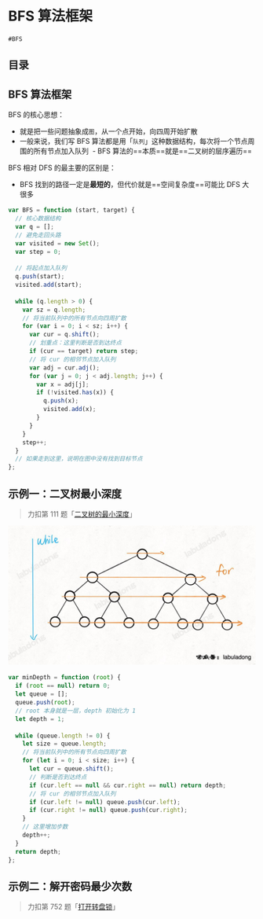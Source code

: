 
# BFS 算法框架

`#BFS` 


## 目录
<!-- toc -->
 ## BFS 算法框架 

BFS 的核心思想：
- 就是把一些问题抽象成`图`，从一个点开始，向四周开始扩散
- 一般来说，我们写 BFS 算法都是用「`队列`」这种数据结构，每次将一个节点周围的所有节点加入队列
 - BFS 算法的==本质==就是==二叉树的层序遍历==

BFS 相对 DFS 的最主要的区别是：
- BFS 找到的路径一定是**最短的**，但代价就是==空间复杂度==可能比 DFS 大很多


```javascript hl:12,14,20
var BFS = function (start, target) {
  // 核心数据结构
  var q = [];
  // 避免走回头路
  var visited = new Set();
  var step = 0;

  // 将起点加入队列
  q.push(start);
  visited.add(start);

  while (q.length > 0) {
    var sz = q.length;
    // 将当前队列中的所有节点向四周扩散
    for (var i = 0; i < sz; i++) {
      var cur = q.shift();
      // 划重点：这里判断是否到达终点
      if (cur == target) return step;
      // 将 cur 的相邻节点加入队列
      var adj = cur.adj();
      for (var j = 0; j < adj.length; j++) {
        var x = adj[j];
        if (!visited.has(x)) {
          q.push(x);
          visited.add(x);
        }
      }
    }
    step++;
  }
  // 如果走到这里，说明在图中没有找到目标节点
};

```

## 示例一：二叉树最小深度

> 力扣第 111 题「[二叉树的最小深度](https://leetcode.cn/problems/minimum-depth-of-binary-tree)」

![图片&文件](./files/20241113-7.png)

```javascript
var minDepth = function (root) {
  if (root == null) return 0;
  let queue = [];
  queue.push(root);
  // root 本身就是一层，depth 初始化为 1
  let depth = 1;

  while (queue.length != 0) {
    let size = queue.length;
    // 将当前队列中的所有节点向四周扩散
    for (let i = 0; i < size; i++) {
      let cur = queue.shift();
      // 判断是否到达终点
      if (cur.left == null && cur.right == null) return depth;
      // 将 cur 的相邻节点加入队列
      if (cur.left != null) queue.push(cur.left);
      if (cur.right != null) queue.push(cur.right);
    }
    // 这里增加步数
    depth++;
  }
  return depth;
};
```

## 示例二：解开密码最少次数

>  力扣第 752 题「[打开转盘锁](https://leetcode.cn/problems/open-the-lock)」


